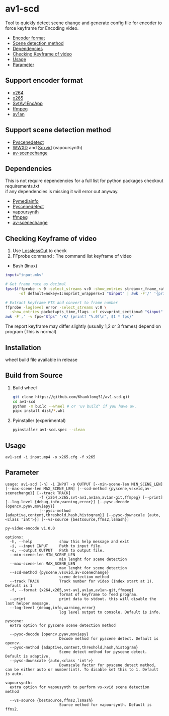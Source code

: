 # av1-scd

Tool to quickly detect scene change and generate config file for encoder to force keyframe for Encoding video.

- [Encoder format](#support-encoder-format)
- [Scene detection method](#support-scene-detection-method)
- [Dependencies](#dependencies)
- [Checking Keyframe of video](#checking-keyframe-of-video)
- [Usage](#usage)
- [Parameter](#parameter)

## Support encoder format

- [x264](https://www.videolan.org/developers/x264.html)
- [x265](https://www.videolan.org/developers/x265.html)
- [SvtAv1EncApp](https://gitlab.com/AOMediaCodec/SVT-AV1)
- [ffmpeg](https://www.ffmpeg.org/)
- [av1an](https://github.com/rust-av/Av1an)

## Support scene detection method

- [Pyscenedetect](https://github.com/Breakthrough/PySceneDetect)
- [WWXD](https://github.com/dubhater/vapoursynth-wwxd) and [Scxvid](https://github.com/dubhater/vapoursynth-scxvid) (vapoursynth)
- [av-scenechange](https://github.com/rust-av/av-scenechange)

## Dependencies

This is not require dependencies for a full list for python packages checkout requirements.txt\
if any dependencies is missing it will error out anyway.

- [Pymediainfo](https://github.com/sbraz/pymediainfo)
- [Pyscenedetect](https://github.com/Breakthrough/PySceneDetect)
- [vapoursynth](https://github.com/vapoursynth/vapoursynth)
- [ffmpeg](https://www.ffmpeg.org/)
- [av-scenechange](https://github.com/rust-av/av-scenechange)

## Checking Keyframe of video

1. Use [LosslessCut](https://github.com/mifi/lossless-cut) to check
2. FFprobe command : The command list keyframe of video

- Bash (linux)

```bash
input="input.mkv"

# Get frame rate as decimal
fps=$(ffprobe -v 0 -select_streams v:0 -show_entries stream=r_frame_rate \
      -of default=nokey=1:noprint_wrappers=1 "$input" | awk -F'/' '{printf "%.0f", $1 / ($2 ? $2 : 1)}')

# Extract keyframe PTS and convert to frame number
ffprobe -loglevel error -select_streams v:0 \
  -show_entries packet=pts_time,flags -of csv=print_section=0 "$input" |
awk -F',' -v fps="$fps" '/K/ {printf "%.0f\n", $1 * fps}'
```

The report keyframe may differ slightly (usually 1,2 or 3 frames) depend on program (This is normal)

## Installation

wheel build file available in release

## Build from Source

1. Build wheel

   ```bash
   git clone https://github.com/Khaoklong51/av1-scd.git
   cd av1-scd
   python -m build --wheel # or 'uv build' if you have uv.
   pipx install dist/*.whl
    ```

2. Pyinstaller (experimental)

   ```bash
   pyinstaller av1-scd.spec --clean
   ```

## Usage

`av1-scd -i input.mp4 -o x265.cfg -f x265`

## Parameter

```text
usage: av1-scd [-h] -i INPUT -o OUTPUT [--min-scene-len MIN_SCENE_LEN] [--max-scene-len MAX_SCENE_LEN] [--scd-method {pyscene,vsxvid,av-scenechange}] [--track TRACK]
               -f {x264,x265,svt-av1,av1an,av1an-git,ffmpeg} [--print] [--log-level {debug,info,warning,error}] [--pysc-decode {opencv,pyav,moviepy}]
               [--pysc-method {adaptive,content,threshold,hash,histogram}] [--pysc-downscale {auto,<class 'int'>}] [--vs-source {bestsource,ffms2,lsmash}]

py-video-encode v1.0.0

options:
  -h, --help            show this help message and exit
  -i, --input INPUT     Path to input file.
  -o, --output OUTPUT   Path to output file.
  --min-scene-len MIN_SCENE_LEN
                        min lenght for scene detection
  --max-scene-len MAX_SCENE_LEN
                        max lenght for scene detection
  --scd-method {pyscene,vsxvid,av-scenechange}
                        scene detection method
  --track TRACK         Track number for video (Index start at 1). Default is 1
  -f, --format {x264,x265,svt-av1,av1an,av1an-git,ffmpeg}
                        format of keyframe to feed program.
  --print               print data to stdout. this will disable the last helper massage.
  --log-level {debug,info,warning,error}
                        log level output to console. Default is info.

pyscene:
  extra option for pyscene scene detection method

  --pysc-decode {opencv,pyav,moviepy}
                        Decode method for pyscene detect. Default is opencv.
  --pysc-method {adaptive,content,threshold,hash,histogram}
                        Scene detect method for pyscene detect. Default is adaptive.
  --pysc-downscale {auto,<class 'int'>}
                        Downscale factor for pyscene detect method, can be either auto or number(int). To disable set this to 1. Default is auto.

vapoursynth:
  extra option for vapousynth to perform vs-xvid scene detection method

  --vs-source {bestsource,ffms2,lsmash}
                        Source method for vapoursynth. Default is ffms2.
```
